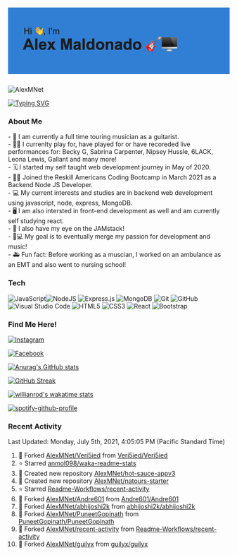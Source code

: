 <h1><img src=https://github.com/AlexMNet/AlexMNet/blob/main/header.png?raw=true alt=AlexMNet></h1>
<img src=https://komarev.com/ghpvc/?username=AlexMNet alt=AlexMNet>

[![Typing SVG](https://readme-typing-svg.herokuapp.com?size=18&width=750&lines=Touring+guitarist+with+a+passion+for+web+development)](https://git.io/typing-svg)


<h3 align="left">About Me</h3>
- 🎸 I am currently a full time touring musician as a guitarist. <br />
- 👩‍🎨 I currenlty play for, have played for or have recoreded live performances for: Becky G, Sabrina Carpenter, Nipsey Hussle, 6LACK, Leona Lewis, Gallant and many more! <br />
- 🗓 I started my self taught web development journey in May of 2020. <br />
- 👨‍🏫 Joined the Reskill Americans Coding Bootcamp in March 2021 as a Backend Node JS Developer. <br />
- 💻 My current interests and studies are in backend web development using javascript, node, express, MongoDB. <br />
- 🖥 I am also intersted in front-end development as well and am currently self studying react. <br />
- 🍩 I also have my eye on the JAMstack! <br />
- 🎸💻 My goal is to eventually merge my passion for development and music! <br />
- 🚑 Fun fact: Before working as a muscian, I worked on an ambulance as an EMT and also went to nursing school! <br />


### Tech
<img alt="JavaScript" src="https://img.shields.io/badge/javascript-%23323330.svg?style=for-the-badge&logo=javascript&logoColor=%23F7DF1E"/><img alt="NodeJS" src="https://img.shields.io/badge/node.js-%2343853D.svg?style=for-the-badge&logo=node-dot-js&logoColor=white"/>
<img alt="Express.js" src="https://img.shields.io/badge/express.js-%23404d59.svg?style=for-the-badge&logo=express&logoColor=%2361DAFB"/>
<img alt="MongoDB" src ="https://img.shields.io/badge/MongoDB-%234ea94b.svg?style=for-the-badge&logo=mongodb&logoColor=white"/>
<img alt="Git" src="https://img.shields.io/badge/git-%23F05033.svg?style=for-the-badge&logo=git&logoColor=white"/>
<img alt="GitHub" src="https://img.shields.io/badge/github-%23121011.svg?style=for-the-badge&logo=github&logoColor=white"/>
<img alt="Visual Studio Code" src="https://img.shields.io/badge/VisualStudioCode-0078d7.svg?style=for-the-badge&logo=visual-studio-code&logoColor=white"/>
<img alt="HTML5" src="https://img.shields.io/badge/html5-%23E34F26.svg?style=for-the-badge&logo=html5&logoColor=white"/>
<img alt="CSS3" src="https://img.shields.io/badge/css3-%231572B6.svg?style=for-the-badge&logo=css3&logoColor=white"/>
<img alt="React" src="https://img.shields.io/badge/react-%2320232a.svg?style=for-the-badge&logo=react&logoColor=%2361DAFB"/>
<img alt="Bootstrap" src="https://img.shields.io/badge/bootstrap-%23563D7C.svg?style=for-the-badge&logo=bootstrap&logoColor=white"/>
<br />

### Find Me Here!
[<img alt="Instagram" src="https://img.shields.io/badge/AlexMNet-%23E4405F.svg?style=for-the-badge&logo=Instagram&logoColor=white"/>](https://www.instagram.com/alexmnet/)

[<img alt="Facebook" src="https://img.shields.io/badge/Facebook-%231877F2.svg?style=for-the-badge&logo=Facebook&logoColor=white"/>](https://www.facebook.com/AlexMaldonadoGuitar/)
<br />

[![Anurag's GitHub stats](https://github-readme-stats.vercel.app/api?username=AlexMNet&theme=react)](https://github.com/AlexMNet/github-readme-stats)

[![GitHub Streak](http://github-readme-streak-stats.herokuapp.com?user=AlexMNet&theme=dark&hide_border=true)](https://git.io/streak-stats)

[![willianrod's wakatime stats](https://github-readme-stats.vercel.app/api/wakatime?username=AlexMNet)](https://github.com/AlexMNet/github-readme-stats)


[![spotify-github-profile](https://spotify-github-profile.vercel.app/api/view?uid=1212251792&cover_image=true&theme=default)](https://github.com/kittinan/spotify-github-profile)

### Recent Activity
<!--RECENT_ACTIVITY:last_update-->
Last Updated: Monday, July 5th, 2021, 4:05:05 PM (Pacific Standard Time)
<!--RECENT_ACTIVITY:last_update_end-->

<!--RECENT_ACTIVITY:start-->
1. 🔱 Forked [AlexMNet/Veri5ied](https://github.com/AlexMNet/Veri5ied) from [Veri5ied/Veri5ied](https://github.com/Veri5ied/Veri5ied)
2. ⭐ Starred [anmol098/waka-readme-stats](https://github.com/anmol098/waka-readme-stats)
3. 📔 Created new repository [AlexMNet/hot-sauce-appv3](https://github.com/AlexMNet/hot-sauce-appv3)
4. 📔 Created new repository [AlexMNet/natours-starter](https://github.com/AlexMNet/natours-starter)
5. ⭐ Starred [Readme-Workflows/recent-activity](https://github.com/Readme-Workflows/recent-activity)
6. 🔱 Forked [AlexMNet/Andre601](https://github.com/AlexMNet/Andre601) from [Andre601/Andre601](https://github.com/Andre601/Andre601)
7. 🔱 Forked [AlexMNet/abhijoshi2k](https://github.com/AlexMNet/abhijoshi2k) from [abhijoshi2k/abhijoshi2k](https://github.com/abhijoshi2k/abhijoshi2k)
8. 🔱 Forked [AlexMNet/PuneetGopinath](https://github.com/AlexMNet/PuneetGopinath) from [PuneetGopinath/PuneetGopinath](https://github.com/PuneetGopinath/PuneetGopinath)
9. 🔱 Forked [AlexMNet/recent-activity](https://github.com/AlexMNet/recent-activity) from [Readme-Workflows/recent-activity](https://github.com/Readme-Workflows/recent-activity)
10. 🔱 Forked [AlexMNet/guilyx](https://github.com/AlexMNet/guilyx) from [guilyx/guilyx](https://github.com/guilyx/guilyx)
<!--RECENT_ACTIVITY:end-->
